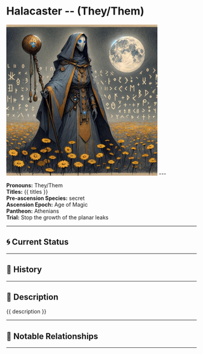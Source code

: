 # Halacaster  --  (They/Them)

<!-- Optional  -->
<img src="Halacaster.jpg" alt="Halacaster" style="width:400px;"/>
---

**Pronouns:** They/Them  
**Titles:** {{ titles }}  
**Pre-ascension Species:** secret  
**Ascension Epoch:** Age of Magic  
**Pantheon:** Athenians  
**Trial:** Stop the growth of the planar leaks

---

## 🌀 Current Status


---

## 📜 History


---

## 🧠 Description
{{ description }}

---

## 🧩 Notable Relationships

---
